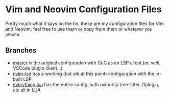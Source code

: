 <!-- markdownlint-disable MD013 -->

# Vim and Neovim Configuration Files

Pretty much what it says on the tin, these are my configuration files for Vim and Neovim; feel free to use them or copy from them or whatever you please.

## Branches

- [master](https://github.com/BodneyC/vim-neovim-config/tree/master) is the original configuration with CoC as an LSP client (or, well, VSCode plugin client...)
- [nvim-lsp](https://github.com/BodneyC/vim-neovim-config/tree/nvim-lsp) has a working (but old at this point) configuration with the in-built LSP
- [everything lua](https://github.com/BodneyC/vim-neovim-config/tree/everything-lua) has the entire config, with nvim-lsp tree sitter, ftplugin, etc all in LUA
